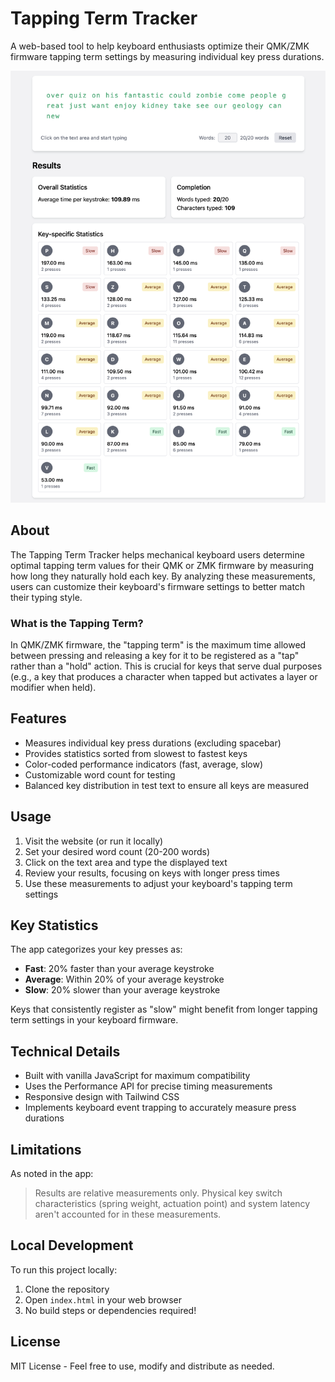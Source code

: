 # Tapping Term Tracker

A web-based tool to help keyboard enthusiasts optimize their QMK/ZMK firmware tapping term settings by measuring individual key press durations.

![Tapping Term Tracker Screenshot](screenshot.png)

## About

The Tapping Term Tracker helps mechanical keyboard users determine optimal tapping term values for their QMK or ZMK firmware by measuring how long they naturally hold each key. By analyzing these measurements, users can customize their keyboard's firmware settings to better match their typing style.

### What is the Tapping Term?

In QMK/ZMK firmware, the "tapping term" is the maximum time allowed between pressing and releasing a key for it to be registered as a "tap" rather than a "hold" action. This is crucial for keys that serve dual purposes (e.g., a key that produces a character when tapped but activates a layer or modifier when held).

## Features

- Measures individual key press durations (excluding spacebar)
- Provides statistics sorted from slowest to fastest keys
- Color-coded performance indicators (fast, average, slow)
- Customizable word count for testing
- Balanced key distribution in test text to ensure all keys are measured

## Usage

1. Visit the website (or run it locally)
2. Set your desired word count (20-200 words)
3. Click on the text area and type the displayed text
4. Review your results, focusing on keys with longer press times
5. Use these measurements to adjust your keyboard's tapping term settings

## Key Statistics

The app categorizes your key presses as:

- **Fast**: 20% faster than your average keystroke
- **Average**: Within 20% of your average keystroke
- **Slow**: 20% slower than your average keystroke

Keys that consistently register as "slow" might benefit from longer tapping term settings in your keyboard firmware.

## Technical Details

- Built with vanilla JavaScript for maximum compatibility
- Uses the Performance API for precise timing measurements
- Responsive design with Tailwind CSS
- Implements keyboard event trapping to accurately measure press durations

## Limitations

As noted in the app:

> Results are relative measurements only. Physical key switch characteristics (spring weight, actuation point) and system latency aren't accounted for in these measurements.

## Local Development

To run this project locally:

1. Clone the repository
2. Open `index.html` in your web browser
3. No build steps or dependencies required!

## License

MIT License - Feel free to use, modify and distribute as needed.